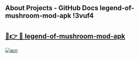 ## About Projects - GitHub Docs legend-of-mushroom-mod-apk !3vuf4

# <h2><a href="https://andorid.site?title=legend-of-mushroom-mod-apk&ref=14PRO">🔗👉 🔴 legend-of-mushroom-mod-apk</a></h2>

[![acn](https://github.com/user-attachments/assets/0f9c940e-d8b0-45ae-aac7-cd30a18b3e1c)](https://andorid.site?title=legend-of-mushroom-mod-apk&ref=14PRO)

